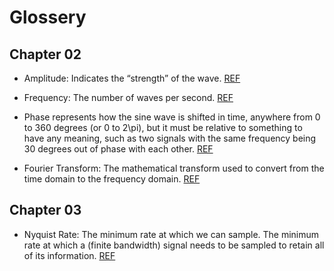 # Glossery

## Chapter 02

- Amplitude: Indicates the “strength” of the wave. [REF](https://pysdr.org/content/frequency_domain.html#fourier-transform)

- Frequency: The number of waves per second. [REF](https://pysdr.org/content/frequency_domain.html#fourier-transform)

- Phase represents how the sine wave is shifted in time, anywhere from 0 to 360 degrees (or 0 to 2\pi), but it must be relative to something to have any meaning, such as two signals with the same frequency being 30 degrees out of phase with each other. [REF](https://pysdr.org/content/frequency_domain.html#fourier-transform)

- Fourier Transform: The mathematical transform used to convert from the time domain to the frequency domain. [REF](https://pysdr.org/content/frequency_domain.html#fourier-transform)

## Chapter 03

- Nyquist Rate: The minimum rate at which we can sample. The minimum rate at which a (finite bandwidth) signal needs to be sampled to retain all of its information. [REF](https://pysdr.org/content/sampling.html#nyquist-sampling)
